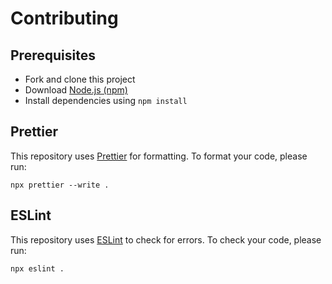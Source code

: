 # Contributing

## Prerequisites

-   Fork and clone this project
-   Download [Node.js (npm)](https://nodejs.org/en/download/)
-   Install dependencies using `npm install`

## Prettier

This repository uses [Prettier](https://prettier.io/) for formatting. To format your code, please run:

`npx prettier --write .`

## ESLint

This repository uses [ESLint](https://eslint.org/) to check for errors. To check your code, please run:

`npx eslint .`
